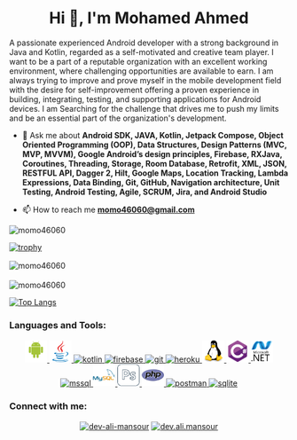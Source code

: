 <h1 align="center">Hi 👋, I'm Mohamed Ahmed</h1>
<p>A passionate experienced Android developer with a strong background in Java and Kotlin, regarded as a self-motivated and creative team player. I want to be a part of a reputable organization with an excellent working environment, where challenging opportunities are available to earn. I am always trying to improve and prove myself in the mobile development field with the desire for self-improvement offering a proven experience in building, integrating, testing, and supporting applications for Android devices. I am Searching for the challenge that drives me to push my limits and be an essential part of the organization's development.</p>

- 💬 Ask me about **Android SDK, JAVA, Kotlin, Jetpack Compose, Object Oriented Programming (OOP), Data Structures, Design Patterns (MVC, MVP, MVVM), Google Android’s design principles, Firebase, RXJava, Coroutines, Threading, Storage, Room Database, Retrofit, XML, JSON, RESTFUL API, Dagger 2, Hilt, Google Maps, Location Tracking, Lambda Expressions, Data Binding, Git, GitHub, Navigation architecture, Unit Testing, Android Testing, Agile, SCRUM, Jira, and Android Studio**


- 📫 How to reach me **momo46060@gmail.com**

<p align="left"> <img src="https://komarev.com/ghpvc/?username=momo46060&label=Profile%20views&color=0e75b6&style=flat" alt="momo46060" /> </p>

[![trophy](https://github-profile-trophy.vercel.app/?username=momo46060&theme=onedark&row=2&column=5&margin-w=10&margin-h=10)](https://github.com/ryo-ma/github-profile-trophy)

<p><img align="center" src="https://github-readme-streak-stats.herokuapp.com/?user=momo46060&theme=onedark" alt="momo46060"/><br/><br/>
  <img align="center" src="https://github-readme-stats.vercel.app/api?username=momo46060&theme=onedark&show_icons=true&locale=en" alt="momo46060" />
</p>

[![Top Langs](https://github-readme-stats.vercel.app/api/top-langs/?username=momo46060&theme=onedark&langs_count=8)](https://github.com/anuraghazra/github-readme-stats)

<h3 align="left">Languages and Tools:</h3>
<p align="center"> <a href="https://developer.android.com" target="_blank" rel="noreferrer"> <img src="https://raw.githubusercontent.com/devicons/devicon/master/icons/android/android-original-wordmark.svg" alt="android" width="40" height="40"/> </a> </a> <a href="https://www.java.com" target="_blank" rel="noreferrer"> <img src="https://raw.githubusercontent.com/devicons/devicon/master/icons/java/java-original.svg" alt="java" width="40" height="40"/> </a> <a href="https://kotlinlang.org" target="_blank" rel="noreferrer"> <img src="https://www.vectorlogo.zone/logos/kotlinlang/kotlinlang-icon.svg" alt="kotlin" width="40" height="40"/> </a> <a href="https://firebase.google.com/" target="_blank" rel="noreferrer"> <img src="https://www.vectorlogo.zone/logos/firebase/firebase-icon.svg" alt="firebase" width="40" height="40"/> </a> <a href="https://git-scm.com/" target="_blank" rel="noreferrer"> <img src="https://www.vectorlogo.zone/logos/git-scm/git-scm-icon.svg" alt="git" width="40" height="40"/> </a> <a href="https://heroku.com" target="_blank" rel="noreferrer"> <img src="https://www.vectorlogo.zone/logos/heroku/heroku-icon.svg" alt="heroku" width="40" height="40"/> <a href="https://www.linux.org/" target="_blank" rel="noreferrer"> <img src="https://raw.githubusercontent.com/devicons/devicon/master/icons/linux/linux-original.svg" alt="linux" width="40" height="40"/> </a> <a href="https://www.w3schools.com/cs/" target="_blank" rel="noreferrer"> <img src="https://raw.githubusercontent.com/devicons/devicon/master/icons/csharp/csharp-original.svg" alt="csharp" width="40" height="40"/> </a> <a href="https://dotnet.microsoft.com/" target="_blank" rel="noreferrer"> <img src="https://raw.githubusercontent.com/devicons/devicon/master/icons/dot-net/dot-net-original-wordmark.svg" alt="dotnet" width="40" height="40"/> </a> <a href="https://www.microsoft.com/en-us/sql-server" target="_blank" rel="noreferrer"> <img src="https://www.svgrepo.com/show/303229/microsoft-sql-server-logo.svg" alt="mssql" width="40" height="40"/> </a> <a href="https://www.mysql.com/" target="_blank" rel="noreferrer"> <img src="https://raw.githubusercontent.com/devicons/devicon/master/icons/mysql/mysql-original-wordmark.svg" alt="mysql" width="40" height="40"/> </a> <a href="https://www.photoshop.com/en" target="_blank" rel="noreferrer"> <img src="https://raw.githubusercontent.com/devicons/devicon/master/icons/photoshop/photoshop-line.svg" alt="photoshop" width="40" height="40"/> </a> <a href="https://www.php.net" target="_blank" rel="noreferrer"> <img src="https://raw.githubusercontent.com/devicons/devicon/master/icons/php/php-original.svg" alt="php" width="40" height="40"/> </a> <a href="https://postman.com" target="_blank" rel="noreferrer"> <img src="https://www.vectorlogo.zone/logos/getpostman/getpostman-icon.svg" alt="postman" width="40" height="40"/> </a> <a href="https://www.sqlite.org/" target="_blank" rel="noreferrer"> <img src="https://www.vectorlogo.zone/logos/sqlite/sqlite-icon.svg" alt="sqlite" width="40" height="40"/> </a> </p>


<h3 align="left">Connect with me:</h3>
<p align="center">
<a href="https://www.linkedin.com/in/mohamed-ahmed-826689189/" target="blank"><img align="center" src="https://raw.githubusercontent.com/rahuldkjain/github-profile-readme-generator/master/src/images/icons/Social/linked-in-alt.svg" alt="dev-ali-mansour" height="30" width="40" /></a>
<a href="https://www.facebook.com/profile.php?id=100000564348698" target="blank"><img align="center" src="https://raw.githubusercontent.com/rahuldkjain/github-profile-readme-generator/master/src/images/icons/Social/facebook.svg" alt="dev.ali.mansour" height="30" width="40" /></a>
</p>

